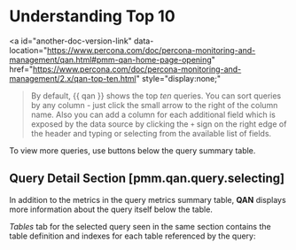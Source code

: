 # Understanding Top 10

<a
  id="another-doc-version-link"
  data-location="https://www.percona.com/doc/percona-monitoring-and-management/qan.html#pmm-qan-home-page-opening"
  href="https://www.percona.com/doc/percona-monitoring-and-management/2.x/qan-top-ten.html"
  style="display:none;"
></a>By default, {{ qan }} shows the top *ten* queries. You can sort queries by any
column - just click the small arrow to the right of the column name.
Also you can add a column for each additional field which is exposed by the
data source by clicking the `+` sign on the right edge of the header and
typing or selecting from the available list of fields.

To view more queries, use buttons below the query summary table.

## Query Detail Section [pmm.qan.query.selecting]

In addition to the metrics in the query metrics summary table,
**QAN** displays more information about the query itself below the table.

*Tables* tab for the selected query seen in the same section contains the table
definition and indexes for each table referenced by the query:

